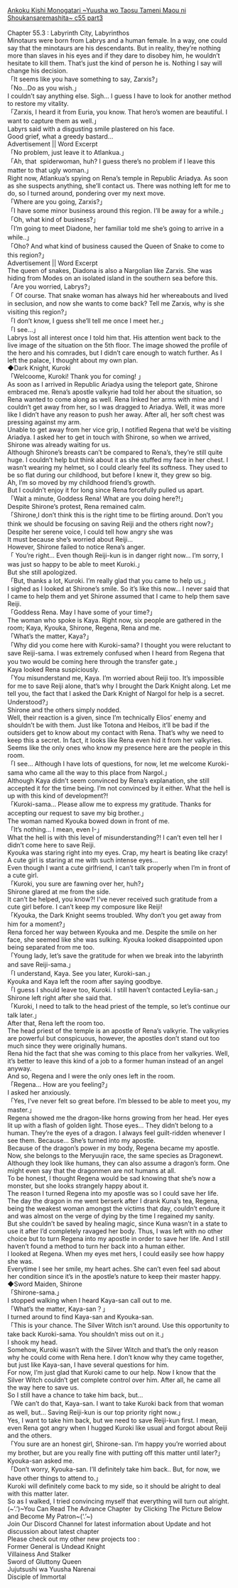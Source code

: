 [Ankoku Kishi Monogatari ~Yuusha wo Taosu Tameni Maou ni Shoukansaremashita~ c55 part3](https://wordexcerpt.com/series/ankoku-kishi-monogatari/chapter-55-3/)
<br/><br/>
Chapter 55.3 : Labyrinth City, Labyrinthos<br/>
Minotaurs were born from Labrys and a human female. In a way, one could say that the minotaurs are his descendants. But in reality, they’re nothing more than slaves in his eyes and if they dare to disobey him, he wouldn’t hesitate to kill them. That’s just the kind of person he is. Nothing I say will change his decision.<br/>
「It seems like you have something to say, Zarxis?」<br/>
「No…Do as you wish.」<br/>
I couldn’t say anything else. Sigh… I guess I have to look for another method to restore my vitality.<br/>
「Zarxis, I heard it from Euria, you know. That hero’s women are beautiful. I want to capture them as well.」<br/>
Labyrs said with a disgusting smile plastered on his face.<br/>
Good grief, what a greedy bastard…<br/>
 Advertisement || Word Excerpt <br/>
「No problem, just leave it to Atlankua.」<br/>
「Ah, that  spiderwoman, huh? I guess there’s no problem if I leave this matter to that ugly woman.」<br/>
Right now, Atlankua’s spying on Rena’s temple in Republic Ariadya. As soon as she suspects anything, she’ll contact us. There was nothing left for me to do, so I turned around, pondering over my next move.<br/>
「Where are you going, Zarxis?」<br/>
「I have some minor business around this region. I’ll be away for a while.」<br/>
「Oh, what kind of business?」<br/>
「I’m going to meet Diadone, her familiar told me she’s going to arrive in a while..」<br/>
「Oho? And what kind of business caused the Queen of Snake to come to this region?」<br/>
 Advertisement || Word Excerpt <br/>
The queen of snakes, Diadona is also a Nargolian like Zarxis. She was hiding from Modes on an isolated island in the southern sea before this.<br/>
「Are you worried, Labrys?」<br/>
「 Of course. That snake woman has always hid her whereabouts and lived in seclusion, and now she wants to come back? Tell me Zarxis, why is she visiting this region?」<br/>
「I don’t know, I guess she’ll tell me once I meet her.」<br/>
「I see…」<br/>
Labrys lost all interest once I told him that. His attention went back to the live image of the situation on the 5th floor. The image showed the profile of the hero and his comrades, but I didn’t care enough to watch further. As I left the palace, I thought about my own plan.<br/>
◆Dark Knight, Kuroki<br/>
「Welcoome, Kuroki! Thank you for coming! 」<br/>
As soon as I arrived in Republic Ariadya using the teleport gate, Shirone embraced me. Rena’s apostle valkyrie had told her about the situation, so Rena wanted to come along as well. Rena linked her arms with mine and I couldn’t get away from her, so I was dragged to Ariadya. Well, it was more like I didn’t have any reason to push her away. After all, her soft chest was pressing against my arm.<br/>
Unable to get away from her vice grip, I notified Regena that we’d be visiting Ariadya. I asked her to get in touch with Shirone, so when we arrived, Shirone was already waiting for us.<br/>
Although Shirone’s breasts can’t be compared to Rena’s, they’re still quite huge. I couldn’t help but think about it as she stuffed my face in her chest. I wasn’t wearing my helmet, so I could clearly feel its softness. They used to be so flat during our childhood, but before I knew it, they grew so big.<br/>
Ah, I’m so moved by my childhood friend’s growth.<br/>
But I couldn’t enjoy it for long since Rena forcefully pulled us apart.<br/>
「Wait a minute, Goddess Rena! What are you doing here?!」<br/>
Despite Shirone’s protest, Rena remained calm.<br/>
「Shirone,I don’t think this is the right time to be flirting around. Don’t you think we should be focusing on saving Reiji and the others right now?」<br/>
Despite her serene voice, I could tell how angry she was<br/>
It must because she’s worried about Reiji…<br/>
However, Shirone failed to notice Rena’s anger.<br/>
「 You’re right… Even though Reiji-kun is in danger right now… I’m sorry, I was just so happy to be able to meet Kuroki.」<br/>
But she still apologized.<br/>
「But, thanks a lot, Kuroki. I’m really glad that you came to help us.」<br/>
I sighed as I looked at Shirone’s smile. So it’s like this now… I never said that I came to help them and yet Shirone assumed that I came to help them save Reiji.<br/>
「Goddess Rena. May I have some of your time?」<br/>
The woman who spoke is Kaya. Right now, six people are gathered in the room; Kaya, Kyouka, Shirone, Regena, Rena and me.<br/>
「What’s the matter, Kaya?」<br/>
「Why did you come here with Kuroki-sama? I thought you were reluctant to save Reiji-sama. I was extremely confused when I heard from Regena that you two would be coming here through the transfer gate.」<br/>
Kaya looked Rena suspiciously.<br/>
「You misunderstand me, Kaya. I’m worried about Reiji too. It’s impossible for me to save Reiji alone, that’s why I brought the Dark Knight along. Let me tell you, the fact that I asked the Dark Knight of Nargol for help is a secret. Understood?」<br/>
Shirone and the others simply nodded.<br/>
Well, their reaction is a given, since I’m technically Elios’ enemy and shouldn’t be with them. Just like Totona and Heibos, it’ll be bad if the outsiders get to know about my contact with Rena. That’s why we need to keep this a secret. In fact, it looks like Rena even hid it from her valkyries.<br/>
Seems like the only ones who know my presence here are the people in this room.<br/>
「I see… Although I have lots of questions, for now, let me welcome Kuroki-sama who came all the way to this place from Nargol.」<br/>
Although Kaya didn’t seem convinced by Rena’s explanation, she still accepted it for the time being. I’m not convinced by it either. What the hell is up with this kind of development?!<br/>
「Kuroki-sama… Please allow me to express my gratitude. Thanks for accepting our request to save my big brother.」<br/>
The woman named Kyouka bowed down in front of me.<br/>
「It’s nothing… I mean, even I-」<br/>
What the hell is with this level of misunderstanding?! I can’t even tell her I didn’t come here to save Reiji.<br/>
Kyouka was staring right into my eyes. Crap, my heart is beating like crazy! A cute girl is staring at me with such intense eyes…<br/>
Even though I want a cute girlfriend, I can’t talk properly when I’m in front of a cute girl.<br/>
「Kuroki, you sure are fawning over her, huh?」<br/>
Shirone glared at me from the side.<br/>
It can’t be helped, you know?! I’ve never received such gratitude from a cute girl before. I can’t keep my composure like Reiji!<br/>
「Kyouka, the Dark Knight seems troubled. Why don’t you get away from him for a moment?」<br/>
Rena forced her way between Kyouka and me. Despite the smile on her face, she seemed like she was sulking. Kyouka looked disappointed upon being separated from me too.<br/>
「Young lady, let’s save the gratitude for when we break into the labyrinth and save Reiji-sama.」<br/>
「I understand, Kaya. See you later, Kuroki-san.」<br/>
Kyouka and Kaya left the room after saying goodbye.<br/>
「I guess I should leave too, Kuroki. I still haven’t contacted Leylia-san.」<br/>
Shirone left right after she said that.<br/>
「Kuroki, I need to talk to the head priest of the temple, so let’s continue our talk later.」<br/>
After that, Rena left the room too.<br/>
The head priest of the temple is an apostle of Rena’s valkyrie. The valkyries are powerful but conspicuous, however, the apostles don’t stand out too much since they were originally humans.<br/>
Rena hid the fact that she was coming to this place from her valkyries. Well, it’s better to leave this kind of a job to a former human instead of an angel anyway.<br/>
And so, Regena and I were the only ones left in the room.<br/>
「Regena… How are you feeling?」<br/>
I asked her anxiously.<br/>
「Yes, I’ve never felt so great before. I’m blessed to be able to meet you, my master.」<br/>
Regena showed me the dragon-like horns growing from her head. Her eyes lit up with a flash of golden light. Those eyes… They didn’t belong to a human. They’re the eyes of a dragon. I always feel guilt-ridden whenever I see them. Because… She’s turned into my apostle.<br/>
Because of the dragon’s power in my body, Regena became my apostle. Now, she belongs to the Meryuujin race, the same species as Dragonewt. Although they look like humans, they can also assume a dragon’s form. One might even say that the dragonmen are not humans at all.<br/>
To be honest, I thought Regena would be sad knowing that she’s now a monster, but she looks strangely happy about it.<br/>
The reason I turned Regena into my apostle was so I could save her life. The day the dragon in me went berserk after I drank Kuna’s tea, Regena, being the weakest woman amongst the victims that day, couldn’t endure it and was almost on the verge of dying by the time I regained my sanity.<br/>
But she couldn’t be saved by healing magic, since Kuna wasn’t in a state to use it after I’d completely ravaged her body. Thus, I was left with no other choice but to turn Regena into my apostle in order to save her life. And I still haven’t found a method to turn her back into a human either.<br/>
I looked at Regena. When my eyes met hers, I could easily see how happy she was.<br/>
Everytime I see her smile, my heart aches. She can’t even feel sad about her condition since it’s in the apostle’s nature to keep their master happy.<br/>
◆Sword Maiden, Shirone<br/>
「Shirone-sama.」<br/>
I stopped walking when I heard Kaya-san call out to me.<br/>
「What’s the matter, Kaya-san？」<br/>
I turned around to find Kaya-san and Kyouka-san.<br/>
「This is your chance. The Silver Witch isn’t around. Use this opportunity to take back Kuroki-sama. You shouldn’t miss out on it.」<br/>
I shook my head.<br/>
Somehow, Kuroki wasn’t with the Silver Witch and that’s the only reason why he could come with Rena here. I don’t know why they came together, but just like Kaya-san, I have several questions for him.<br/>
For now, I’m just glad that Kuroki came to our help. Now I know that the Silver Witch couldn’t get complete control over him. After all, he came all the way here to save us.<br/>
So I still have a chance to take him back, but…<br/>
「We can’t do that, Kaya-san. I want to take Kuroki back from that woman as well, but… Saving Reiji-kun is our top priority right now.」<br/>
Yes, I want to take him back, but we need to save Reiji-kun first. I mean, even Rena got angry when I hugged Kuroki like usual and forgot about Reiji and the others.<br/>
「You sure are an honest girl, Shirone-san. I’m happy you’re worried about my brother, but are you really fine with putting off this matter until later?」<br/>
Kyouka-san asked me.<br/>
「Don’t worry, Kyouka-san. I’ll definitely take him back.. But, for now, we have other things to attend to.」<br/>
Kuroki will definitely come back to my side, so it should be alright to deal with this matter later.<br/>
So as I walked, I tried convincing myself that everything will turn out alright.<br/>
(~’.’)~You Can Read The Advance Chapter  by Clicking The Picture Below and Become My Patron~(‘.’~)<br/>
Join Our Discord Channel for latest information about Update and hot discussion about latest chapter<br/>
Please check out my other new projects too :<br/>
Former General is Undead Knight<br/>
Villainess And Stalker<br/>
Sword of Gluttony Queen<br/>
Jujutsushi wa Yuusha Narenai<br/>
Disciple of Immortal<br/>
